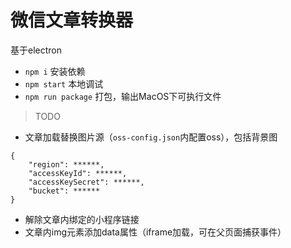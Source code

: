 # 微信文章转换器

基于electron

* `npm i` 安装依赖
* `npm start` 本地调试
* `npm run package` 打包，输出MacOS下可执行文件



> TODO

* 文章加载替换图片源（`oss-config.json`内配置oss），包括背景图 
```
{
    "region": ******,
    "accessKeyId": ******,
    "accessKeySecret": ******,
    "bucket": ******
}
```
* 解除文章内绑定的小程序链接
* 文章内img元素添加data属性（iframe加载，可在父页面捕获事件）